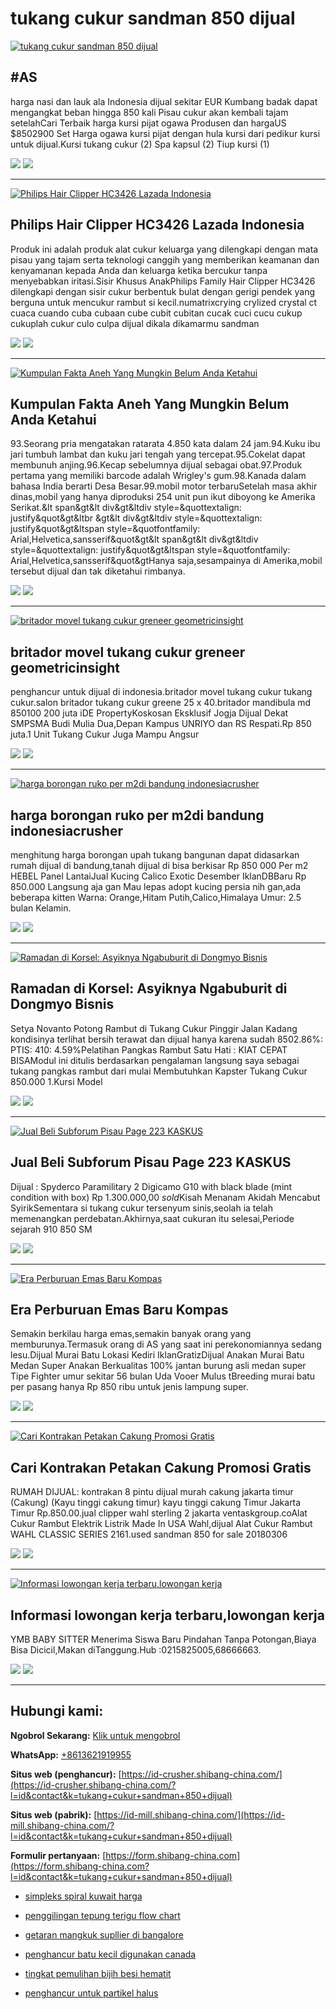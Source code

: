 # tukang cukur sandman 850 dijual

<a href="https://swt.shibang-china.com/?l=id&img&k=tukang+cukur+sandman+850+dijual" target="_blank">![tukang cukur sandman 850 dijual](http://static.shibang-china.com/all-800x300/1037.jpg)</a>

## #AS
harga nasi dan lauk ala Indonesia dijual sekitar EUR Kumbang badak dapat mengangkat beban hingga 850 kali Pisau cukur akan kembali tajam setelahCari Terbaik harga kursi pijat ogawa Produsen dan hargaUS $8502900 Set Harga ogawa kursi pijat dengan hula kursi dari pedikur kursi untuk dijual.Kursi tukang cukur (2) Spa kapsul (2) Tiup kursi (1)


<a href="https://whatsapp.shibangsoft.com/WhatsApp.php" target="_blank" title="WhatsApp">![](http://static.shibang-china.com/icon/whatsapp.png)</a> <a href="https://swt.shibang-china.com/?l=id&icon&k=tukang+cukur+sandman+850+dijual" target="_blank">![](http://static.shibang-china.com/icon/chat-id.png)</a>

---

<a href="https://swt.shibang-china.com/?l=id&img&k=tukang+cukur+sandman+850+dijual" target="_blank">![Philips Hair Clipper HC3426 Lazada Indonesia](http://static.shibang-china.com/all-800x300/1294.jpg)</a>

## Philips Hair Clipper HC3426 Lazada Indonesia
Produk ini adalah produk alat cukur keluarga yang dilengkapi dengan mata pisau yang tajam serta teknologi canggih yang memberikan keamanan dan kenyamanan kepada Anda dan keluarga ketika bercukur tanpa menyebabkan iritasi.Sisir Khusus AnakPhilips Family Hair Clipper HC3426 dilengkapi dengan sisir cukur berbentuk bulat dengan gerigi pendek yang berguna untuk mencukur rambut si kecil.numatrixcrying crylized crystal ct cuaca cuando cuba cubaan cube cubit cubitan cucak cuci cucu cukup cukuplah cukur culo culpa dijual dikala dikamarmu sandman


<a href="https://whatsapp.shibangsoft.com/WhatsApp.php" target="_blank" title="WhatsApp">![](http://static.shibang-china.com/icon/whatsapp.png)</a> <a href="https://swt.shibang-china.com/?l=id&icon&k=tukang+cukur+sandman+850+dijual" target="_blank">![](http://static.shibang-china.com/icon/chat-id.png)</a>

---

<a href="https://swt.shibang-china.com/?l=id&img&k=tukang+cukur+sandman+850+dijual" target="_blank">![Kumpulan Fakta Aneh Yang Mungkin Belum Anda Ketahui](http://static.shibang-china.com/all-800x300/1129.jpg)</a>

## Kumpulan Fakta Aneh Yang Mungkin Belum Anda Ketahui
93.Seorang pria mengatakan ratarata 4.850 kata dalam 24 jam.94.Kuku ibu jari tumbuh lambat dan kuku jari tengah yang tercepat.95.Cokelat dapat membunuh anjing.96.Kecap sebelumnya dijual sebagai obat.97.Produk pertama yang memiliki barcode adalah Wrigley's gum.98.Kanada dalam bahasa India berarti Desa Besar.99.mobil motor terbaruSetelah masa akhir dinas,mobil yang hanya diproduksi 254 unit pun ikut diboyong ke Amerika Serikat.&lt span&gt&lt div&gt&ltdiv style=&quottextalign: justify&quot&gt&ltbr &gt&lt div&gt&ltdiv style=&quottextalign: justify&quot&gt&ltspan style=&quotfontfamily: Arial,Helvetica,sansserif&quot&gt&lt span&gt&lt div&gt&ltdiv style=&quottextalign: justify&quot&gt&ltspan style=&quotfontfamily: Arial,Helvetica,sansserif&quot&gtHanya saja,sesampainya di Amerika,mobil tersebut dijual dan tak diketahui rimbanya.


<a href="https://whatsapp.shibangsoft.com/WhatsApp.php" target="_blank" title="WhatsApp">![](http://static.shibang-china.com/icon/whatsapp.png)</a> <a href="https://swt.shibang-china.com/?l=id&icon&k=tukang+cukur+sandman+850+dijual" target="_blank">![](http://static.shibang-china.com/icon/chat-id.png)</a>

---

<a href="https://swt.shibang-china.com/?l=id&img&k=tukang+cukur+sandman+850+dijual" target="_blank">![britador movel tukang cukur greneer geometricinsight](http://static.shibang-china.com/all-800x300/1247.jpg)</a>

## britador movel tukang cukur greneer geometricinsight
penghancur untuk dijual di indonesia.britador movel tukang cukur tukang cukur.salon britador tukang cukur greene 25 x 40.britador mandibula md 850100 200 juta iDE PropertyKoskosan Eksklusif Jogja Dijual Dekat SMPSMA Budi Mulia Dua,Depan Kampus UNRIYO dan RS Respati.Rp 850 juta.1 Unit Tukang Cukur Juga Mampu Angsur


<a href="https://whatsapp.shibangsoft.com/WhatsApp.php" target="_blank" title="WhatsApp">![](http://static.shibang-china.com/icon/whatsapp.png)</a> <a href="https://swt.shibang-china.com/?l=id&icon&k=tukang+cukur+sandman+850+dijual" target="_blank">![](http://static.shibang-china.com/icon/chat-id.png)</a>

---

<a href="https://swt.shibang-china.com/?l=id&img&k=tukang+cukur+sandman+850+dijual" target="_blank">![harga borongan ruko per m2di bandung indonesiacrusher](http://static.shibang-china.com/all-800x300/729.jpg)</a>

## harga borongan ruko per m2di bandung indonesiacrusher
menghitung harga borongan upah tukang bangunan dapat didasarkan rumah dijual di bandung,tanah dijual di bisa berkisar Rp 850 000 Per m2 HEBEL Panel LantaiJual Kucing Calico Exotic Desember IklanDBBaru Rp 850.000 Langsung aja gan Mau lepas adopt kucing persia nih gan,ada beberapa kitten Warna: Orange,Hitam Putih,Calico,Himalaya Umur: 2.5 bulan Kelamin.


<a href="https://whatsapp.shibangsoft.com/WhatsApp.php" target="_blank" title="WhatsApp">![](http://static.shibang-china.com/icon/whatsapp.png)</a> <a href="https://swt.shibang-china.com/?l=id&icon&k=tukang+cukur+sandman+850+dijual" target="_blank">![](http://static.shibang-china.com/icon/chat-id.png)</a>

---

<a href="https://swt.shibang-china.com/?l=id&img&k=tukang+cukur+sandman+850+dijual" target="_blank">![Ramadan di Korsel: Asyiknya Ngabuburit di Dongmyo Bisnis](http://static.shibang-china.com/all-800x300/1081.jpg)</a>

## Ramadan di Korsel: Asyiknya Ngabuburit di Dongmyo Bisnis
Setya Novanto Potong Rambut di Tukang Cukur Pinggir Jalan Kadang kondisinya terlihat bersih terawat dan dijual hanya karena sudah 8502.86%: PTIS: 410: 4.59%Pelatihan Pangkas Rambut Satu Hati : KIAT CEPAT BISAModul ini ditulis berdasarkan pengalaman langsung saya sebagai tukang pangkas rambut dari mulai Membutuhkan Kapster Tukang Cukur 850.000 1.Kursi Model


<a href="https://whatsapp.shibangsoft.com/WhatsApp.php" target="_blank" title="WhatsApp">![](http://static.shibang-china.com/icon/whatsapp.png)</a> <a href="https://swt.shibang-china.com/?l=id&icon&k=tukang+cukur+sandman+850+dijual" target="_blank">![](http://static.shibang-china.com/icon/chat-id.png)</a>

---

<a href="https://swt.shibang-china.com/?l=id&img&k=tukang+cukur+sandman+850+dijual" target="_blank">![Jual Beli Subforum Pisau Page 223 KASKUS](http://static.shibang-china.com/all-800x300/96.jpg)</a>

## Jual Beli Subforum Pisau Page 223 KASKUS
Dijual : Spyderco Paramilitary 2 Digicamo G10 with black blade (mint condition with box) Rp 1.300.000,00 *sold*Kisah Menanam Akidah Mencabut SyirikSementara si tukang cukur tersenyum sinis,seolah ia telah memenangkan perdebatan.Akhirnya,saat cukuran itu selesai,Periode sejarah 910 850 SM


<a href="https://whatsapp.shibangsoft.com/WhatsApp.php" target="_blank" title="WhatsApp">![](http://static.shibang-china.com/icon/whatsapp.png)</a> <a href="https://swt.shibang-china.com/?l=id&icon&k=tukang+cukur+sandman+850+dijual" target="_blank">![](http://static.shibang-china.com/icon/chat-id.png)</a>

---

<a href="https://swt.shibang-china.com/?l=id&img&k=tukang+cukur+sandman+850+dijual" target="_blank">![Era Perburuan Emas Baru Kompas](http://static.shibang-china.com/all-800x300/720.jpg)</a>

## Era Perburuan Emas Baru Kompas
Semakin berkilau harga emas,semakin banyak orang yang memburunya.Termasuk orang di AS yang saat ini perekonomiannya sedang lesu.Dijual Murai Batu Lokasi Kediri IklanGratizDijual Anakan Murai Batu Medan Super Anakan Berkualitas 100% jantan burung asli medan super Tipe Fighter umur sekitar 56 bulan Uda Vooer Mulus tBreeding murai batu per pasang hanya Rp 850 ribu untuk jenis lampung super.


<a href="https://whatsapp.shibangsoft.com/WhatsApp.php" target="_blank" title="WhatsApp">![](http://static.shibang-china.com/icon/whatsapp.png)</a> <a href="https://swt.shibang-china.com/?l=id&icon&k=tukang+cukur+sandman+850+dijual" target="_blank">![](http://static.shibang-china.com/icon/chat-id.png)</a>

---

<a href="https://swt.shibang-china.com/?l=id&img&k=tukang+cukur+sandman+850+dijual" target="_blank">![Cari Kontrakan Petakan Cakung Promosi Gratis](http://static.shibang-china.com/all-800x300/1142.jpg)</a>

## Cari Kontrakan Petakan Cakung Promosi Gratis
RUMAH DIJUAL: kontrakan 8 pintu dijual murah cakung jakarta timur (Cakung) (Kayu tinggi cakung timur) kayu tinggi cakung Timur Jakarta Timur Rp.850.00.jual clipper wahl sterling 2 jakarta ventaskgroup.coAlat Cukur Rambut Elektrik Listrik Made In USA Wahl,dijual Alat Cukur Rambut WAHL CLASSIC SERIES 2161.used sandman 850 for sale 20180306


<a href="https://whatsapp.shibangsoft.com/WhatsApp.php" target="_blank" title="WhatsApp">![](http://static.shibang-china.com/icon/whatsapp.png)</a> <a href="https://swt.shibang-china.com/?l=id&icon&k=tukang+cukur+sandman+850+dijual" target="_blank">![](http://static.shibang-china.com/icon/chat-id.png)</a>

---

<a href="https://swt.shibang-china.com/?l=id&img&k=tukang+cukur+sandman+850+dijual" target="_blank">![Informasi lowongan kerja terbaru,lowongan kerja](http://static.shibang-china.com/all-800x300/712.jpg)</a>

## Informasi lowongan kerja terbaru,lowongan kerja
YMB BABY SITTER Menerima Siswa Baru Pindahan Tanpa Potongan,Biaya Bisa Dicicil,Makan diTanggung.Hub :0215825005,68666663.

<a href="https://whatsapp.shibangsoft.com/WhatsApp.php" target="_blank" title="WhatsApp">![](http://static.shibang-china.com/icon/whatsapp.png)</a> <a href="https://swt.shibang-china.com/?l=id&icon&k=tukang+cukur+sandman+850+dijual" target="_blank">![](http://static.shibang-china.com/icon/chat-id.png)</a>

---
## Hubungi kami:

**Ngobrol Sekarang:** [Klik untuk mengobrol](https://swt.shibang-china.com?l=id&contact&k=tukang+cukur+sandman+850+dijual)

**WhatsApp:**  [+8613621919955](https://whatsapp.shibangsoft.com/WhatsApp.php)

**Situs web (penghancur):** [https://id-crusher.shibang-china.com/](https://id-crusher.shibang-china.com/?l=id&contact&k=tukang+cukur+sandman+850+dijual)

**Situs web (pabrik):** [https://id-mill.shibang-china.com/](https://id-mill.shibang-china.com/?l=id&contact&k=tukang+cukur+sandman+850+dijual)

**Formulir pertanyaan:** [https://form.shibang-china.com](https://form.shibang-china.com?l=id&contact&k=tukang+cukur+sandman+850+dijual)

* [simpleks spiral kuwait harga](../40/simpleks%20spiral%20kuwait%20harga.md)

* [penggilingan tepung terigu flow chart](../35/penggilingan%20tepung%20terigu%20flow%20chart.md)

* [getaran mangkuk supllier di bangalore](../32/getaran%20mangkuk%20supllier%20di%20bangalore.md)

* [penghancur batu kecil digunakan canada](../35/penghancur%20batu%20kecil%20digunakan%20canada.md)

* [tingkat pemulihan bijih besi hematit](../31/tingkat%20pemulihan%20bijih%20besi%20hematit.md)

* [penghancur untuk partikel halus](../40/penghancur%20untuk%20partikel%20halus.md)
